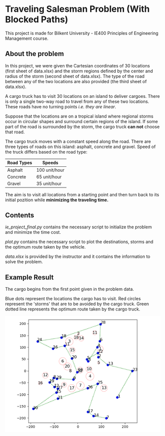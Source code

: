 # Traveling Salesman Problem (With Blocked Paths)
This project is made for Bilkent University - IE400 Principles of Engineering Management course.

## About the problem
In this project, we were given the Cartesian coordinates of 30 locations (first sheet of
data.xlsx) and the storm regions defined by the center and radius of the storm (second
sheet of data.xlsx). The type of the road between any of the two locations are also provided
(the third sheet of data.xlsx).


A cargo truck has to visit 30 locations on an island to deliver cargoes. There is only a single
two-way road to travel from any of these two locations. These roads have no turning points
_i.e. they are linear_. 

Suppose that the locations are on a tropical island where regional storms
occur in circular shapes and surround certain regions of the island. If some part of the road is
surrounded by the storm, the cargo truck **can not** choose that road.

The cargo truck moves with a constant speed along the road. There are three types of roads on this island: asphalt, concrete and
gravel. Speed of the truck differs based on the road type:

| Road Types  | Speeds |
| ------------- | ------------- |
| Asphalt  | 100 unit/hour  |
| Concrete  | 65 unit/hour  |
| Gravel  | 35 unit/hour  |

The aim is to visit all locations from a starting point and then turn back to its initial pozition while **minimizing the traveling time.**

## Contents
_ie_project_final.py_ contains the necessary script to initialize the problem and minimize the time cost.

_plot.py_ contains the necessary script to plot the destinations, storms and the optimum route taken by the vehicle.

_data.xlsx_ is provided by the instructor and it contains the information to solve the problem.

## Example Result
The cargo begins from the first point given in the problem data.

Blue dots represent the locations the cargo has to visit. Red circles represent the 'storms' that are to be avoided by the cargo truck. Green dotted line represents the optimum route taken by the cargo truck. 

![graph](result.png)
